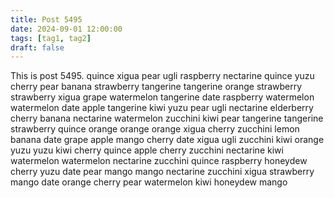 ```yaml
---
title: Post 5495
date: 2024-09-01 12:00:00
tags: [tag1, tag2]
draft: false
---
```

This is post 5495.
quince
xigua
pear
ugli
raspberry
nectarine
quince
yuzu
cherry
pear
banana
strawberry
tangerine
tangerine
orange
strawberry
strawberry
xigua
grape
watermelon
tangerine
date
raspberry
watermelon
watermelon
date
apple
tangerine
kiwi
yuzu
pear
ugli
nectarine
elderberry
cherry
banana
nectarine
watermelon
zucchini
kiwi
pear
tangerine
tangerine
strawberry
quince
orange
orange
orange
xigua
cherry
zucchini
lemon
banana
date
grape
apple
mango
cherry
date
xigua
ugli
zucchini
kiwi
orange
yuzu
yuzu
kiwi
cherry
quince
apple
cherry
zucchini
nectarine
kiwi
watermelon
watermelon
nectarine
zucchini
quince
raspberry
honeydew
cherry
yuzu
date
pear
mango
mango
nectarine
zucchini
xigua
strawberry
mango
date
orange
cherry
pear
watermelon
kiwi
honeydew
mango
